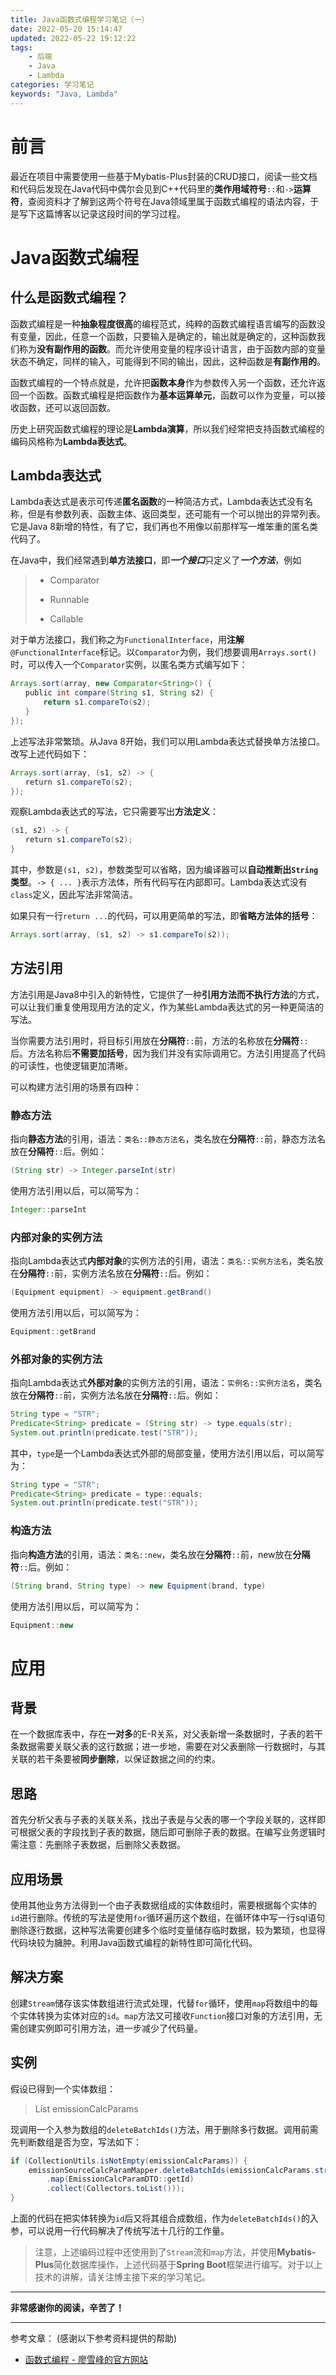 ```yaml
---
title: Java函数式编程学习笔记（一）
date: 2022-05-20 15:14:47
updated: 2022-05-22 19:12:22
tags:
    - 后端
    - Java
    - Lambda
categories: 学习笔记
keywords: "Java, Lambda"
---
```

# 前言
最近在项目中需要使用一些基于Mybatis-Plus封装的CRUD接口，阅读一些文档和代码后发现在Java代码中偶尔会见到C++代码里的**类作用域符号**`::`和`->`**运算符**，查阅资料才了解到这两个符号在Java领域里属于函数式编程的语法内容，于是写下这篇博客以记录这段时间的学习过程。

# Java函数式编程
## 什么是函数式编程？
函数式编程是一种**抽象程度很高**的编程范式，纯粹的函数式编程语言编写的函数没有变量，因此，任意一个函数，只要输入是确定的，输出就是确定的，这种函数我们称为**没有副作用的函数**。而允许使用变量的程序设计语言，由于函数内部的变量状态不确定，同样的输入，可能得到不同的输出，因此，这种函数是**有副作用的**。

函数式编程的一个特点就是，允许把**函数本身**作为参数传入另一个函数，还允许返回一个函数。函数式编程是把函数作为**基本运算单元**，函数可以作为变量，可以接收函数，还可以返回函数。

历史上研究函数式编程的理论是**Lambda演算**，所以我们经常把支持函数式编程的编码风格称为**Lambda表达式**。

## Lambda表达式
Lambda表达式是表示可传递**匿名函数**的一种简洁方式，Lambda表达式没有名称，但是有参数列表、函数主体、返回类型，还可能有一个可以抛出的异常列表。它是Java 8新增的特性，有了它，我们再也不用像以前那样写一堆笨重的匿名类代码了。

在Java中，我们经常遇到**单方法接口**，即***一个接口***只定义了***一个方法***，例如

> - Comparator
>
> - Runnable
>
> - Callable

对于单方法接口，我们称之为`FunctionalInterface`，用**注解**`@FunctionalInterface`标记。以`Comparator`为例，我们想要调用`Arrays.sort()`时，可以传入一个`Comparator`实例，以匿名类方式编写如下：

```java
Arrays.sort(array, new Comparator<String>() {
　　public int compare(String s1, String s2) {
　　    return s1.compareTo(s2);
　　}
});
```

上述写法非常繁琐。从Java 8开始，我们可以用Lambda表达式替换单方法接口。改写上述代码如下：

```java
Arrays.sort(array, (s1, s2) -> {
　　return s1.compareTo(s2);
});
```

观察Lambda表达式的写法，它只需要写出**方法定义**：

```java
(s1, s2) -> {
　　return s1.compareTo(s2);
}
```

其中，参数是`(s1, s2)`，参数类型可以省略，因为编译器可以**自动推断出`String`类型**。`-> { ... }`表示方法体，所有代码写在内部即可。Lambda表达式没有`class`定义，因此写法非常简洁。

如果只有一行`return ...`的代码，可以用更简单的写法，即**省略方法体的括号**：

```java
Arrays.sort(array, (s1, s2) -> s1.compareTo(s2));
```

## 方法引用
方法引用是Java8中引入的新特性，它提供了一种**引用方法而不执行方法**的方式，可以让我们重复使用现用方法的定义，作为某些Lambda表达式的另一种更简洁的写法。

当你需要方法引用时，将目标引用放在**分隔符**`::`前，方法的名称放在**分隔符**`::`后。方法名称后**不需要加括号**，因为我们并没有实际调用它。方法引用提高了代码的可读性，也使逻辑更加清晰。

可以构建方法引用的场景有四种：

### 静态方法
指向**静态方法**的引用，语法：`类名::静态方法名`，类名放在**分隔符**`::`前，静态方法名放在**分隔符**`::`后。例如：

```java
(String str) -> Integer.parseInt(str)
```

使用方法引用以后，可以简写为：

```java
Integer::parseInt
```

### 内部对象的实例方法
指向Lambda表达式**内部对象**的实例方法的引用，语法：`类名::实例方法名`，类名放在**分隔符**`::`前，实例方法名放在**分隔符**`::`后。例如：

```java
(Equipment equipment) -> equipment.getBrand()
```

使用方法引用以后，可以简写为：

```java
Equipment::getBrand
```

### 外部对象的实例方法
指向Lambda表达式**外部对象**的实例方法的引用，语法：`实例名::实例方法名`，类名放在**分隔符**`::`前，实例方法名放在**分隔符**`::`后。例如：

```java
String type = "STR";
Predicate<String> predicate = (String str) -> type.equals(str);
System.out.println(predicate.test("STR"));
```

其中，`type`是一个Lambda表达式外部的局部变量，使用方法引用以后，可以简写为：

```java
String type = "STR";
Predicate<String> predicate = type::equals;
System.out.println(predicate.test("STR"));
```

### 构造方法
指向**构造方法**的引用，语法：`类名::new`，类名放在**分隔符**`::`前，new放在**分隔符**`::`后。例如：

```java
(String brand, String type) -> new Equipment(brand, type)
```

使用方法引用以后，可以简写为：

```java
Equipment::new
```

# 应用
## 背景
在一个数据库表中，存在**一对多**的E-R关系，对父表新增一条数据时，子表的若干条数据需要关联父表的这行数据；进一步地，需要在对父表删除一行数据时，与其关联的若干条要被**同步删除**，以保证数据之间的约束。

## 思路
首先分析父表与子表的关联关系，找出子表是与父表的哪一个字段关联的，这样即可根据父表的字段找到子表的数据，随后即可删除子表的数据。在编写业务逻辑时需注意：先删除子表数据，后删除父表数据。

## 应用场景
使用其他业务方法得到一个由子表数据组成的实体数组时，需要根据每个实体的`id`进行删除。传统的写法是使用`for`循环遍历这个数组，在循环体中写一行sql语句删除逐行数据，这种写法需要创建多个临时变量储存临时数据，较为繁琐，也显得代码块较为臃肿。利用Java函数式编程的新特性即可简化代码。

## 解决方案
创建`Stream`储存该实体数组进行流式处理，代替`for`循环，使用`map`将数组中的每个实体转换为实体对应的`id`。`map`方法又可接收`Function`接口对象的方法引用，无需创建实例即可引用方法，进一步减少了代码量。

## 实例
假设已得到一个实体数组：
> List<EmissionCalcParamDTO> emissionCalcParams

现调用一个入参为数组的`deleteBatchIds()`方法，用于删除多行数据。调用前需先判断数组是否为空，写法如下：

```java
if (CollectionUtils.isNotEmpty(emissionCalcParams)) {
    emissionSourceCalcParamMapper.deleteBatchIds(emissionCalcParams.stream()
        .map(EmissionCalcParamDTO::getId)
        .collect(Collectors.toList()));
}
```

上面的代码在把实体转换为`id`后又将其组合成数组，作为`deleteBatchIds()`的入参，可以说用一行代码解决了传统写法十几行的工作量。
> 注意，上述编码过程中还使用到了`Stream`流和`map`方法，并使用**Mybatis-Plus**简化数据库操作，上述代码基于**Spring Boot**框架进行编写。对于以上技术的讲解，请关注博主接下来的学习笔记。

---
**非常感谢你的阅读，辛苦了！**

---
参考文章： (感谢以下参考资料提供的帮助)
- [函数式编程 - 廖雪峰的官方网站](https://www.liaoxuefeng.com/wiki/1252599548343744/1255943847278976)

